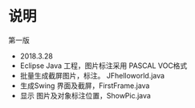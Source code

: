 # 说明

第一版

* 2018.3.28
* Eclipse Java 工程，图片标注采用 PASCAL VOC格式
* 批量生成截屏图片，标注。 JFhelloworld.java
* 生成Swing 界面及截屏，FirstFrame.java
* 显示 图片及对象标注位置，ShowPic.java